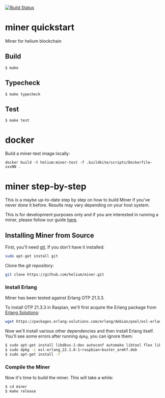 [![Build Status](https://badge.buildkite.com/a2ced4f1160fa02aa8b735e7edb80f8ef787a299963ff88942.svg?branch=master)](https://buildkite.com/helium/miner)

miner quickstart
=====

Miner for helium blockchain

Build
-----

    $ make

Typecheck
-----

    $ make typecheck

Test
-----

    $ make test

docker
=====

Build a miner-test image locally:

```
docker build -t helium:miner-test -f .buildkite/scripts/Dockerfile-xxxNN .
```

miner step-by-step
=====

This is a maybe up-to-date step by step on how to build Miner if you've never done it before. Results may vary depending on your host system.

This is for development purposes only and if you are interested in running a miner, please follow our guide [here](https://developer.helium.com/blockchain/run-your-own-miner).

## Installing Miner from Source

First, you'll need [git](https://git-scm.com/). If you don't have it installed:

```bash
sudo apt-get install git
```

Clone the git repository:

```bash
git clone https://github.com/helium/miner.git
```

### Install Erlang

Miner has been tested against Erlang OTP 21.3.3.

To install OTP 21.3.3 in Raspian, we'll first acquire the Erlang package from [Erlang Solutions](https://www.erlang-solutions.com/resources/download.html):

```bash
wget https://packages.erlang-solutions.com/erlang/debian/pool/esl-erlang_22.1.6-1~raspbian~buster_armhf.deb
```

Now we'll install various other dependencies and then install Erlang itself. You'll see some errors after running `dpkg`, you can ignore them:

```bash
$ sudo apt-get install libdbus-1-dev autoconf automake libtool flex libgmp-dev cmake libsodium-dev libssl-dev bison libsnappy-dev libclang-dev doxygen
$ sudo dpkg -i esl-erlang_22.1.6-1~raspbian~buster_armhf.deb
$ sudo apt-get install -f
```

### Compile the Miner

Now it's time to build the miner. This will take a while:

```bash
$ cd miner
$ make release
```
